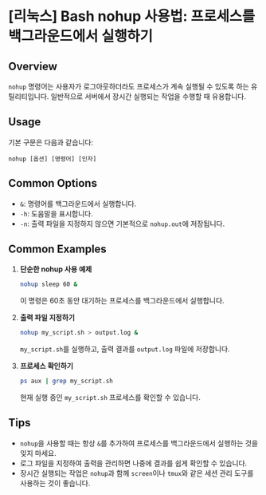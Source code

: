 # [리눅스] Bash nohup 사용법: 프로세스를 백그라운드에서 실행하기

## Overview
`nohup` 명령어는 사용자가 로그아웃하더라도 프로세스가 계속 실행될 수 있도록 하는 유틸리티입니다. 일반적으로 서버에서 장시간 실행되는 작업을 수행할 때 유용합니다.

## Usage
기본 구문은 다음과 같습니다:
```
nohup [옵션] [명령어] [인자]
```

## Common Options
- `&`: 명령어를 백그라운드에서 실행합니다.
- `-h`: 도움말을 표시합니다.
- `-n`: 출력 파일을 지정하지 않으면 기본적으로 `nohup.out`에 저장됩니다.

## Common Examples
1. **단순한 nohup 사용 예제**
   ```bash
   nohup sleep 60 &
   ```
   이 명령은 60초 동안 대기하는 프로세스를 백그라운드에서 실행합니다.

2. **출력 파일 지정하기**
   ```bash
   nohup my_script.sh > output.log &
   ```
   `my_script.sh`를 실행하고, 출력 결과를 `output.log` 파일에 저장합니다.

3. **프로세스 확인하기**
   ```bash
   ps aux | grep my_script.sh
   ```
   현재 실행 중인 `my_script.sh` 프로세스를 확인할 수 있습니다.

## Tips
- `nohup`을 사용할 때는 항상 `&`를 추가하여 프로세스를 백그라운드에서 실행하는 것을 잊지 마세요.
- 로그 파일을 지정하여 출력을 관리하면 나중에 결과를 쉽게 확인할 수 있습니다.
- 장시간 실행되는 작업은 `nohup`과 함께 `screen`이나 `tmux`와 같은 세션 관리 도구를 사용하는 것이 좋습니다.